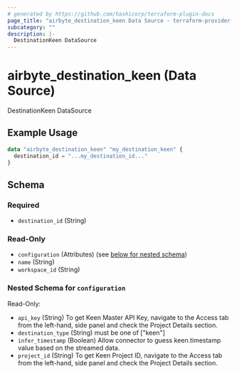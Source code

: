 ```yaml
---
# generated by https://github.com/hashicorp/terraform-plugin-docs
page_title: "airbyte_destination_keen Data Source - terraform-provider-airbyte"
subcategory: ""
description: |-
  DestinationKeen DataSource
---
```


# airbyte_destination_keen (Data Source)

DestinationKeen DataSource

## Example Usage

```terraform
data "airbyte_destination_keen" "my_destination_keen" {
  destination_id = "...my_destination_id..."
}
```

<!-- schema generated by tfplugindocs -->
## Schema

### Required

- `destination_id` (String)

### Read-Only

- `configuration` (Attributes) (see [below for nested schema](#nestedatt--configuration))
- `name` (String)
- `workspace_id` (String)

<a id="nestedatt--configuration"></a>
### Nested Schema for `configuration`

Read-Only:

- `api_key` (String) To get Keen Master API Key, navigate to the Access tab from the left-hand, side panel and check the Project Details section.
- `destination_type` (String) must be one of ["keen"]
- `infer_timestamp` (Boolean) Allow connector to guess keen.timestamp value based on the streamed data.
- `project_id` (String) To get Keen Project ID, navigate to the Access tab from the left-hand, side panel and check the Project Details section.


